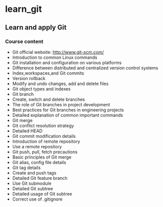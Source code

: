 # learn_git
## Learn and apply Git
### Course content
- Git official website: http://www.git-scm.com/
- Introduction to common Linux commands
- Git installation and configuration on various platforms
- Difference between distributed and centralized version control systems
- Index,workspaces,and Git commits
- Version rollback
- Modify and undo changes, add and delete files
- Git object types and indexes
- Git branch
- Create, switch and delete branches
- The role of Git branches in project development
- Best practices for Git branches in engineering projects
- Detailed explanation of common important commands
- Git merge
- Git conflict resolution strategy
- Detailed HEAD
- Git commit modification details
- Introduction of remote repository
- Use a remote repository
- Git push, pull, fetch precautions
- Basic principles of Git merge
- Git alias, config file details
- Git tag details
- Create and push tags
- Detailed Git feature branch
- Use Git submodule
- Detailed Git subtree
- Detailed usage of Git subtree
- Correct use of .gitignore
